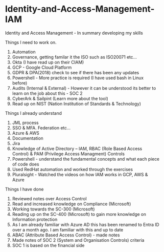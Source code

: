 # Identity-and-Access-Management-IAM
Identity and Access Management - In summary developing my skills

Things I need to work on.

1. Automation
2. Governance, getting familar it the ISO such as ISO20071 etc...
3. Okta (I have read up on their CIAM)
4. GCP - Google Cloud Platform
5. GDPR & DPA(2018) check to see if there has been any updates
6. Powershell - More practice is required (I have used bash in Linux before)
7. Audits (Internal & External) - However it can be understood its better to learn on the job about this - SOC 2 
8. CyberArk & Sailpint (Learn more about the tool)
9. Read up on NIST (Nation Institution of Standards & Technology)

Things I already understand

1. JML process
2. SSO & MFA. Federation etc...
3. Azure & AWS
4. Documentation
5. Jira
6. Knowledge of Active Directory – IAM, RBAC (Role Based Access Control) & PAM (Privilege Access Managment) Controls
7. Powershell - understand the fundamental concepts and what each piece of code does
8. Used RedHat automation and worked through the exercises
9. Pluralsight - Watched the videos on how IAM works in GCP, AWS & Azure

Things I have done

1. Reviewed notes over Access Control
2. Read and increased knowledge on Compliance (Microsoft)
3. Working towards the SC-300 (Microsoft)
4. Reading up on the SC-400 (Microsoft) to gain more knowledge on Information protection
5. As I am already familiar with Azure AD this has been renamed to Entra ID over a month ago. I am familiar with this and up to date
6. ABAC (Attribute Based Access Control) - made notes
7. Made notes of SOC 2 (System and Organisation Controls) criteria
8. SOC 1 is based on the financial side